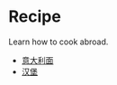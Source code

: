 # Recipe
Learn how to cook abroad.

- [意大利面](dishes/breakfast/spaghetti.md)
- [汉堡](dishes/fast_food/hamburger.md)